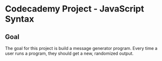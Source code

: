 # Codecademy Project - JavaScript Syntax
## Goal
The goal for this project is build a message generator program. Every time a user runs a program, they should get a new, randomized output.
